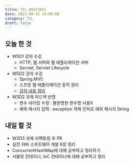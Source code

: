```yaml
---
title: TIL_08312021
date: 2021-08-31 14:08:68
category: TIL
draft: false
---
```


## 오늘 한 것

- W5D1 강의 수강
  - HTTP, 웹 서버와 웹 애플리케이션 서버
  - Servlet, Servlet Lifecycle
- W5D2 강의 수강
  - Spring MVC
  - 스프링 웹 애플리케이션 동작 원리
  - [강의 내용 정리]()
- W3D2 과제 피드백 반영
  - 변수 네이밍 수정 : 불분명한 변수명 사용X
  - 예외 메시지 입력 : exception 객체 인자로 예외 메시지 String


## 내일 할 것

- W3D3 과제 리팩토링 후 PR
- 실전 자바 소프트웨어 개발 6장 정리
- ConcurrentHashMap에 대해 공부하고 정리하기
- 서블릿 컨테이너, IoC 컨테이너에 대해 공부하고 정리